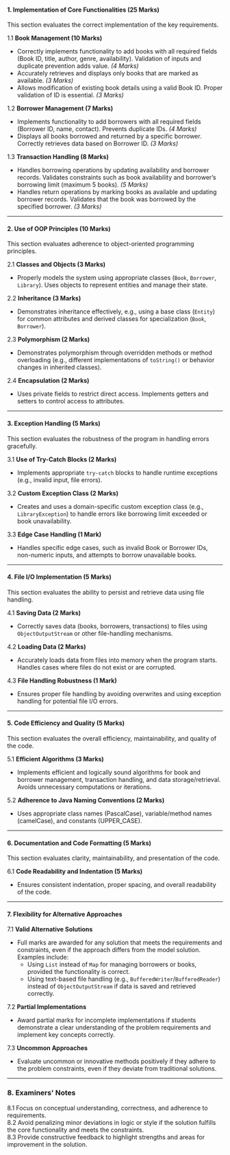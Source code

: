   #### **1. Implementation of Core Functionalities (25 Marks)**  
  This section evaluates the correct implementation of the key requirements.

  1.1 **Book Management (10 Marks)**  
  - Correctly implements functionality to add books with all required fields (Book ID, title, author, genre, availability). Validation of inputs and duplicate prevention adds value. *(4 Marks)*  
  - Accurately retrieves and displays only books that are marked as available. *(3 Marks)*  
  - Allows modification of existing book details using a valid Book ID. Proper validation of ID is essential. *(3 Marks)*  

  1.2 **Borrower Management (7 Marks)**  
  - Implements functionality to add borrowers with all required fields (Borrower ID, name, contact). Prevents duplicate IDs. *(4 Marks)*  
  - Displays all books borrowed and returned by a specific borrower. Correctly retrieves data based on Borrower ID. *(3 Marks)*  

  1.3 **Transaction Handling (8 Marks)**  
  - Handles borrowing operations by updating availability and borrower records. Validates constraints such as book availability and borrower’s borrowing limit (maximum 5 books). *(5 Marks)*  
  - Handles return operations by marking books as available and updating borrower records. Validates that the book was borrowed by the specified borrower. *(3 Marks)*  

  ---

  #### **2. Use of OOP Principles (10 Marks)**  
  This section evaluates adherence to object-oriented programming principles.

  2.1 **Classes and Objects (3 Marks)**  
  - Properly models the system using appropriate classes (`Book`, `Borrower`, `Library`). Uses objects to represent entities and manage their state.  

  2.2 **Inheritance (3 Marks)**  
  - Demonstrates inheritance effectively, e.g., using a base class (`Entity`) for common attributes and derived classes for specialization (`Book`, `Borrower`).  

  2.3 **Polymorphism (2 Marks)**  
  - Demonstrates polymorphism through overridden methods or method overloading (e.g., different implementations of `toString()` or behavior changes in inherited classes).  

  2.4 **Encapsulation (2 Marks)**  
  - Uses private fields to restrict direct access. Implements getters and setters to control access to attributes.  

  ---

  #### **3. Exception Handling (5 Marks)**  
  This section evaluates the robustness of the program in handling errors gracefully.

  3.1 **Use of Try-Catch Blocks (2 Marks)**  
  - Implements appropriate `try-catch` blocks to handle runtime exceptions (e.g., invalid input, file errors).  

  3.2 **Custom Exception Class (2 Marks)**  
  - Creates and uses a domain-specific custom exception class (e.g., `LibraryException`) to handle errors like borrowing limit exceeded or book unavailability.  

  3.3 **Edge Case Handling (1 Mark)**  
  - Handles specific edge cases, such as invalid Book or Borrower IDs, non-numeric inputs, and attempts to borrow unavailable books.  

  ---

  #### **4. File I/O Implementation (5 Marks)**  
  This section evaluates the ability to persist and retrieve data using file handling.

  4.1 **Saving Data (2 Marks)**  
  - Correctly saves data (books, borrowers, transactions) to files using `ObjectOutputStream` or other file-handling mechanisms.  

  4.2 **Loading Data (2 Marks)**  
  - Accurately loads data from files into memory when the program starts. Handles cases where files do not exist or are corrupted.  

  4.3 **File Handling Robustness (1 Mark)**  
  - Ensures proper file handling by avoiding overwrites and using exception handling for potential file I/O errors.  

  ---

  #### **5. Code Efficiency and Quality (5 Marks)**  
  This section evaluates the overall efficiency, maintainability, and quality of the code.

  5.1 **Efficient Algorithms (3 Marks)**  
  - Implements efficient and logically sound algorithms for book and borrower management, transaction handling, and data storage/retrieval. Avoids unnecessary computations or iterations.  

  5.2 **Adherence to Java Naming Conventions (2 Marks)**  
  - Uses appropriate class names (PascalCase), variable/method names (camelCase), and constants (UPPER_CASE).  

  ---

  #### **6. Documentation and Code Formatting (5 Marks)**  
  This section evaluates clarity, maintainability, and presentation of the code.

  6.1 **Code Readability and Indentation (5 Marks)**  
  - Ensures consistent indentation, proper spacing, and overall readability of the code.  

  ---

  #### **7. Flexibility for Alternative Approaches**

  7.1 **Valid Alternative Solutions**  
  - Full marks are awarded for any solution that meets the requirements and constraints, even if the approach differs from the model solution. Examples include:  
    - Using `List` instead of `Map` for managing borrowers or books, provided the functionality is correct.  
    - Using text-based file handling (e.g., `BufferedWriter`/`BufferedReader`) instead of `ObjectOutputStream` if data is saved and retrieved correctly.  

  7.2 **Partial Implementations**  
  - Award partial marks for incomplete implementations if students demonstrate a clear understanding of the problem requirements and implement key concepts correctly.  

  7.3 **Uncommon Approaches**  
  - Evaluate uncommon or innovative methods positively if they adhere to the problem constraints, even if they deviate from traditional solutions.  

  ---

  ### **8. Examiners' Notes**
  8.1 Focus on conceptual understanding, correctness, and adherence to requirements.  
  8.2 Avoid penalizing minor deviations in logic or style if the solution fulfills the core functionality and meets the constraints.  
  8.3 Provide constructive feedback to highlight strengths and areas for improvement in the solution.  